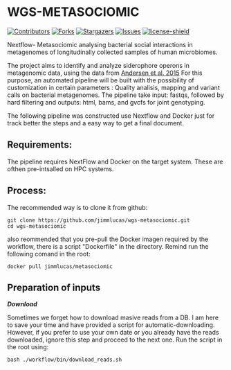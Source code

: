 # WGS-METASOCIOMIC

[![Contributors][contributors-shield]][contributors-url]
[![Forks][forks-shield]][forks-url]
[![Stargazers][stars-shield]][stars-url]
[![Issues][issues-shield]][issues-url]
[![license-shield]][license-url]

Nextflow- Metasociomic analysing bacterial social interactions in metagenomes of longitudinally collected samples of human microbiomes.

The project aims to identify and analyze siderophore operons in metagenomic data, using the data from [Andersen et al. 2015](https://www.pnas.org/doi/full/10.1073/pnas.1508324112) For this purpose, an automated pipeline will be built with the possibility of customization in certain parameters : Quality analisis, mapping and variant calls on bacterial metagenomes. The pipeline take input: fastqs, followed by hard filtering and outputs: html, bams, and gvcfs for joint genotyping.

The following pipeline was constructed use Nextflow and Docker just for track better the steps and a easy way to get a final document.

## Requirements:
The pipeline requires NextFlow and Docker on the target system. These are ofthen pre-intsalled on HPC systems.
## Process:

The recommended way is to clone it from github:

```
git clone https://github.com/jimmlucas/wgs-metasociomic.git
cd wgs-metasociomic
```
also reommended that you pre-pull the Docker imagen required by the workflow, there is a script "Dockerfile" in the directory. Remind run the following comand in the root:

```
docker pull jimmlucas/metasociomic
```
## Preparation of inputs

***Download***

Sometimes we forget how to download masive reads from a DB. I am here to save your time and have provided a script for automatic-downloading. However, if you prefer to use your own date or you already have the reads downloaded, ignore this step and proceed to the next one.
Run the script in the root using:

```
bash ./workflow/bin/download_reads.sh 
```

[contributors-shield]: https://img.shields.io/github/contributors/jimmlucas/wgs-metasociomic.svg?style=for-the-badge

[contributors-url]: https://github.com/jimmlucas/wgs-metasociomic/graphs/contributors

[forks-shield]: https://img.shields.io/github/forks/jimmlucas/wgs-metasociomic.svg?style=for-the-badge
[forks-url]: https://github.com/jimmlucas/wgs-metasociomic/network/members

[stars-shield]: https://img.shields.io/github/stars/jimmlucas/wgs-metasociomic.svg?style=for-the-badge
[stars-url]: https://github.com/gjimmlucas/wgs-metasociomic/stargazers

[issues-shield]: https://img.shields.io/github/issues/jimmlucas/wgs-metasociomic.svg?style=for-the-badge
[issues-url]: https://github.com/jimmlucas/wgs-metasociomic/issues

[license-shield]: https://img.shields.io/github/license/jimmlucas/wgs-metasociomic.svg?style=for-the-badge
[license-url]: https://github.com/jimmlucas/wgs-metasociomic/blob/master/LICENSE.txt